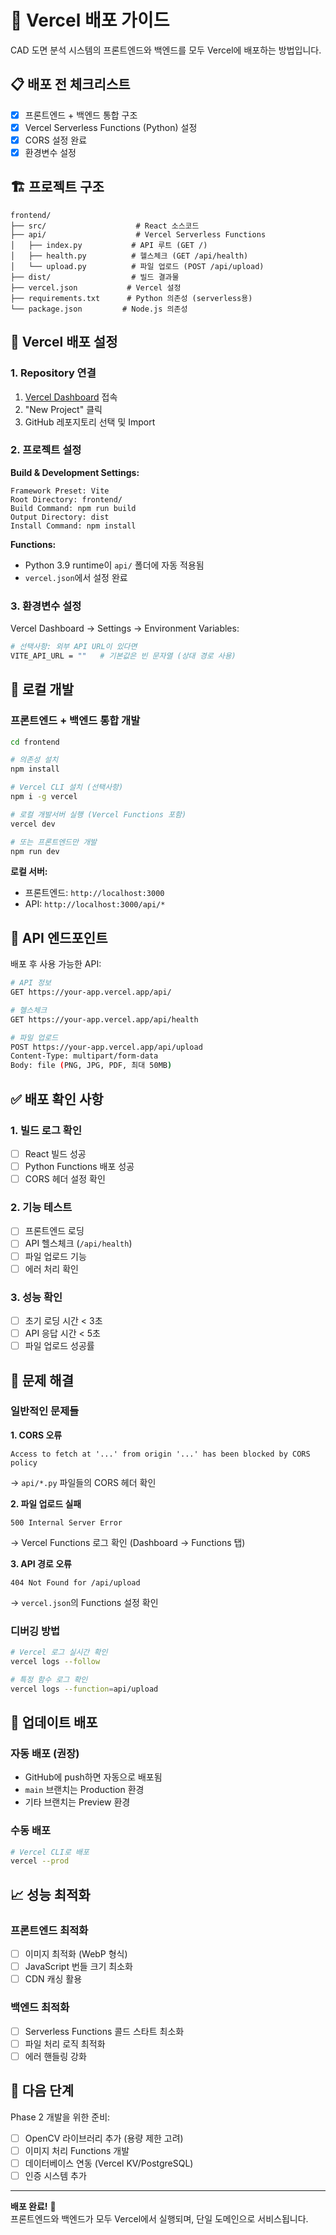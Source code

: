 # 🚀 Vercel 배포 가이드

CAD 도면 분석 시스템의 프론트엔드와 백엔드를 모두 Vercel에 배포하는 방법입니다.

## 📋 배포 전 체크리스트

- [x] 프론트엔드 + 백엔드 통합 구조
- [x] Vercel Serverless Functions (Python) 설정
- [x] CORS 설정 완료
- [x] 환경변수 설정

## 🏗️ 프로젝트 구조

```
frontend/
├── src/                    # React 소스코드
├── api/                    # Vercel Serverless Functions
│   ├── index.py           # API 루트 (GET /)
│   ├── health.py          # 헬스체크 (GET /api/health)  
│   └── upload.py          # 파일 업로드 (POST /api/upload)
├── dist/                  # 빌드 결과물
├── vercel.json           # Vercel 설정
├── requirements.txt      # Python 의존성 (serverless용)
└── package.json         # Node.js 의존성
```

## 🚀 Vercel 배포 설정

### 1. Repository 연결

1. [Vercel Dashboard](https://vercel.com/dashboard) 접속
2. "New Project" 클릭
3. GitHub 레포지토리 선택 및 Import

### 2. 프로젝트 설정

**Build & Development Settings:**
```
Framework Preset: Vite
Root Directory: frontend/
Build Command: npm run build
Output Directory: dist
Install Command: npm install
```

**Functions:**
- Python 3.9 runtime이 `api/` 폴더에 자동 적용됨
- `vercel.json`에서 설정 완료

### 3. 환경변수 설정

Vercel Dashboard → Settings → Environment Variables:

```bash
# 선택사항: 외부 API URL이 있다면
VITE_API_URL = ""   # 기본값은 빈 문자열 (상대 경로 사용)
```

## 🔧 로컬 개발

### 프론트엔드 + 백엔드 통합 개발

```bash
cd frontend

# 의존성 설치
npm install

# Vercel CLI 설치 (선택사항)
npm i -g vercel

# 로컬 개발서버 실행 (Vercel Functions 포함)
vercel dev

# 또는 프론트엔드만 개발
npm run dev
```

**로컬 서버:**
- 프론트엔드: `http://localhost:3000`
- API: `http://localhost:3000/api/*`

## 📡 API 엔드포인트

배포 후 사용 가능한 API:

```bash
# API 정보
GET https://your-app.vercel.app/api/

# 헬스체크  
GET https://your-app.vercel.app/api/health

# 파일 업로드
POST https://your-app.vercel.app/api/upload
Content-Type: multipart/form-data
Body: file (PNG, JPG, PDF, 최대 50MB)
```

## ✅ 배포 확인 사항

### 1. 빌드 로그 확인
- [ ] React 빌드 성공
- [ ] Python Functions 배포 성공  
- [ ] CORS 헤더 설정 확인

### 2. 기능 테스트
- [ ] 프론트엔드 로딩
- [ ] API 헬스체크 (`/api/health`)
- [ ] 파일 업로드 기능
- [ ] 에러 처리 확인

### 3. 성능 확인
- [ ] 초기 로딩 시간 < 3초
- [ ] API 응답 시간 < 5초
- [ ] 파일 업로드 성공률

## 🔧 문제 해결

### 일반적인 문제들

**1. CORS 오류**
```
Access to fetch at '...' from origin '...' has been blocked by CORS policy
```
→ `api/*.py` 파일들의 CORS 헤더 확인

**2. 파일 업로드 실패**
```
500 Internal Server Error
```
→ Vercel Functions 로그 확인 (Dashboard → Functions 탭)

**3. API 경로 오류**
```
404 Not Found for /api/upload
```
→ `vercel.json`의 Functions 설정 확인

### 디버깅 방법

```bash
# Vercel 로그 실시간 확인
vercel logs --follow

# 특정 함수 로그 확인  
vercel logs --function=api/upload
```

## 🔄 업데이트 배포

### 자동 배포 (권장)
- GitHub에 push하면 자동으로 배포됨
- `main` 브랜치는 Production 환경
- 기타 브랜치는 Preview 환경

### 수동 배포
```bash
# Vercel CLI로 배포
vercel --prod
```

## 📈 성능 최적화

### 프론트엔드 최적화
- [ ] 이미지 최적화 (WebP 형식)
- [ ] JavaScript 번들 크기 최소화
- [ ] CDN 캐싱 활용

### 백엔드 최적화  
- [ ] Serverless Functions 콜드 스타트 최소화
- [ ] 파일 처리 로직 최적화
- [ ] 에러 핸들링 강화

## 🚀 다음 단계

Phase 2 개발을 위한 준비:
- [ ] OpenCV 라이브러리 추가 (용량 제한 고려)
- [ ] 이미지 처리 Functions 개발
- [ ] 데이터베이스 연동 (Vercel KV/PostgreSQL)
- [ ] 인증 시스템 추가

---

**배포 완료!** 🎉  
프론트엔드와 백엔드가 모두 Vercel에서 실행되며, 단일 도메인으로 서비스됩니다.